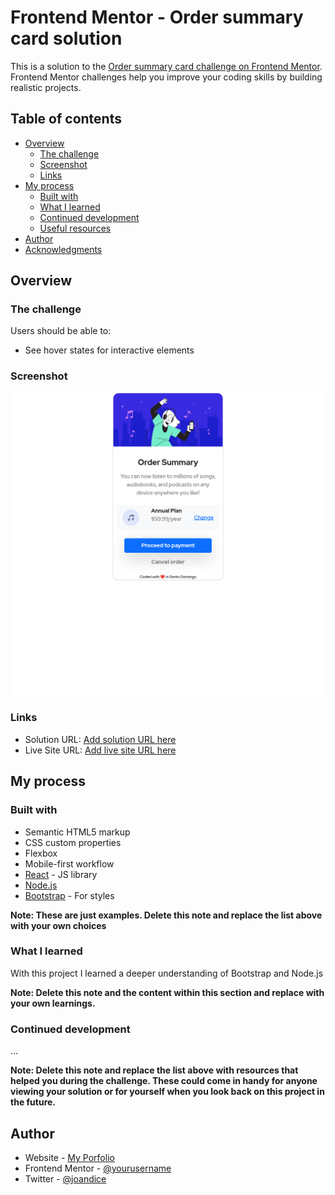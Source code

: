 # Frontend Mentor - Order summary card solution

This is a solution to the [Order summary card challenge on Frontend Mentor](https://www.frontendmentor.io/challenges/order-summary-component-QlPmajDUj). Frontend Mentor challenges help you improve your coding skills by building realistic projects. 

## Table of contents

- [Overview](#overview)
  - [The challenge](#the-challenge)
  - [Screenshot](#screenshot)
  - [Links](#links)
- [My process](#my-process)
  - [Built with](#built-with)
  - [What I learned](#what-i-learned)
  - [Continued development](#continued-development)
  - [Useful resources](#useful-resources)
- [Author](#author)
- [Acknowledgments](#acknowledgments)

## Overview

### The challenge

Users should be able to:

- See hover states for interactive elements

### Screenshot

![](https://github.com/joajimenez/order-summary-component-main/blob/master/images/127.0.0.1_5501_index.html.png)

### Links

- Solution URL: [Add solution URL here](https://github.com/joajimenez/order-summary-component-main)
- Live Site URL: [Add live site URL here](https://joajimenez.github.io/order-summary-component-main/)

## My process

### Built with

- Semantic HTML5 markup
- CSS custom properties
- Flexbox
- Mobile-first workflow
- [React](https://reactjs.org/) - JS library
- [Node.js](https://nodejs.org/)
- [Bootstrap](https://getbootstrap.com/) - For styles

**Note: These are just examples. Delete this note and replace the list above with your own choices**

### What I learned

With this project I learned a deeper understanding of Bootstrap and Node.js

**Note: Delete this note and the content within this section and replace with your own learnings.**

### Continued development

...


**Note: Delete this note and replace the list above with resources that helped you during the challenge. These could come in handy for anyone viewing your solution or for yourself when you look back on this project in the future.**

## Author

- Website - [My Porfolio](https://joan.codes)
- Frontend Mentor - [@yourusername](https://www.frontendmentor.io/profile/joajimenez)
- Twitter - [@joandice](https://www.twitter.com/joandice)
